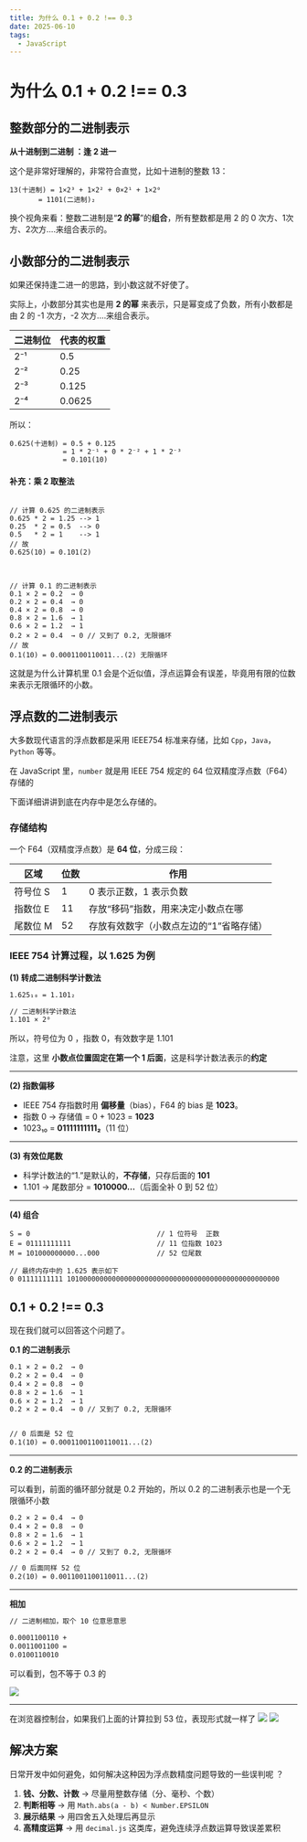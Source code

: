 ```yaml
---
title: 为什么 0.1 + 0.2 !== 0.3
date: 2025-06-10
tags:
  - JavaScript
---
```

# 为什么 0.1 + 0.2 !== 0.3

## 整数部分的二进制表示

**从十进制到二进制 ：逢 2 进一**

这个是非常好理解的，非常符合直觉，比如十进制的整数 13：

```
13(十进制) = 1×2³ + 1×2² + 0×2¹ + 1×2⁰
       = 1101(二进制)₂
```

换个视角来看：整数二进制是“**2 的幂**”的**组合**，所有整数都是用 2 的 0 次方、1次方、2次方....来组合表示的。

## 小数部分的二进制表示

如果还保持逢二进一的思路，到小数这就不好使了。

实际上，小数部分其实也是用 **2 的幂** 来表示，只是幂变成了负数，所有小数都是由 2 的  -1 次方，-2 次方....来组合表示。

| 二进制位 | 代表的权重  |
| ---- | ------ |
| 2⁻¹  | 0.5    |
| 2⁻²  | 0.25   |
| 2⁻³  | 0.125  |
| 2⁻⁴  | 0.0625 |

所以：

```
0.625(十进制) = 0.5 + 0.125
	         = 1 * 2⁻¹ + 0 * 2⁻² + 1 * 2⁻³
	         = 0.101(10)
```

#### 补充：乘 2 取整法
```

// 计算 0.625 的二进制表示
0.625 * 2 = 1.25 --> 1
0.25  * 2 = 0.5  --> 0
0.5   * 2 = 1    --> 1
// 故
0.625(10) = 0.101(2)



// 计算 0.1 的二进制表示
0.1 × 2 = 0.2  → 0
0.2 × 2 = 0.4  → 0
0.4 × 2 = 0.8  → 0
0.8 × 2 = 1.6  → 1
0.6 × 2 = 1.2  → 1
0.2 × 2 = 0.4  → 0 // 又到了 0.2, 无限循环
// 故
0.1(10) = 0.0001100110011...(2) 无限循环
```

这就是为什么计算机里 0.1 会是个近似值，浮点运算会有误差，毕竟用有限的位数来表示无限循环的小数。


## 浮点数的二进制表示

大多数现代语言的浮点数都是采用 IEEE754 标准来存储，比如 `Cpp`，`Java`，`Python` 等等。

在 JavaScript 里，`number` 就是用 IEEE 754 规定的 64 位双精度浮点数（F64）存储的

下面详细讲讲到底在内存中是怎么存储的。

### 存储结构

一个 F64（双精度浮点数）是 **64 位**，分成三段：

| 区域    | 位数  | 作用                    |
| ----- | --- | --------------------- |
| 符号位 S | 1   | 0 表示正数，1 表示负数         |
| 指数位 E | 11  | 存放“移码”指数，用来决定小数点在哪    |
| 尾数位 M | 52  | 存放有效数字（小数点左边的“1”省略存储） |
### IEEE 754 计算过程，以 1.625 为例

**(1) 转成二进制科学计数法**

``` txt
1.625₁₀ = 1.101₂

// 二进制科学计数法
1.101 × 2⁰
```

所以，符号位为 0 ，指数 0，有效数字是 1.101

注意，这里 **小数点位置固定在第一个 1 后面**，这是科学计数法表示的**约定**

---

**(2) 指数偏移**

- IEEE 754 存指数时用 **偏移量**（bias），F64 的 bias 是 **1023**。
- 指数 0 → 存储值 = 0 + 1023 = **1023**
- 1023₁₀ = **01111111111₂**（11 位）

---

 **(3) 有效位尾数**

- 科学计数法的“1.”是默认的，**不存储**，只存后面的 **101**
- 1.101 → 尾数部分 = **1010000…**（后面全补 0 到 52 位）
---

**(4) 组合**

```
S = 0                               // 1 位符号  正数
E = 01111111111                     // 11 位指数 1023 
M = 101000000000...000              // 52 位尾数

// 最终内存中的 1.625 表示如下
0 01111111111 1010000000000000000000000000000000000000000000000000
```


## 0.1 + 0.2 !== 0.3

现在我们就可以回答这个问题了。

**0.1 的二进制表示**

```txt
0.1 × 2 = 0.2  → 0
0.2 × 2 = 0.4  → 0
0.4 × 2 = 0.8  → 0
0.8 × 2 = 1.6  → 1
0.6 × 2 = 1.2  → 1
0.2 × 2 = 0.4  → 0 // 又到了 0.2, 无限循环


// 0 后面是 52 位
0.1(10) = 0.00011001100110011...(2)
```

---

**0.2 的二进制表示**

可以看到，前面的循环部分就是 0.2 开始的，所以 0.2 的二进制表示也是一个无限循环小数

```txt
0.2 × 2 = 0.4  → 0
0.4 × 2 = 0.8  → 0
0.8 × 2 = 1.6  → 1
0.6 × 2 = 1.2  → 1
0.2 × 2 = 0.4  → 0 // 又到了 0.2, 无限循环

// 0 后面同样 52 位
0.2(10) = 0.0011001100110011...(2)
```

---
**相加**

```txt
// 二进制相加，取个 10 位意思意思

0.0001100110 + 
0.0011001100 =
0.0100110010
```

可以看到，包不等于 0.3 的

![](../../assets/Pasted%20image%2020250808213600.png)

---

在浏览器控制台，如果我们上面的计算拉到 53 位，表现形式就一样了
![](../../assets/Pasted%20image%2020250808214354.png)
![](../../assets/Pasted%20image%2020250808214843.png)


## 解决方案

日常开发中如何避免，如何解决这种因为浮点数精度问题导致的一些误判呢 ？

1. **钱、分数、计数** → 尽量用整数存储（分、毫秒、个数）
2. **判断相等** → 用 `Math.abs(a - b) < Number.EPSILON`
3. **展示结果** → 用四舍五入处理后再显示
4. **高精度运算** → 用 `decimal.js` 这类库，避免连续浮点数运算导致误差累积